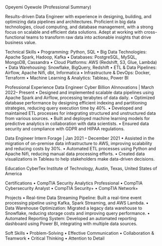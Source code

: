 Opeyemi Oyewole (Professional Summary)

Results-driven Data Engineer with experience in designing, building, and optimizing data pipelines and architectures. Proficient in big data technologies, cloud computing, and database management, with a strong focus on scalable and efficient data solutions. Adept at working with cross-functional teams to transform raw data into actionable insights that drive business value.

Technical Skills
    • Programming: Python, SQL
    • Big Data Technologies: Apache Spark, Hadoop, Kafka
    • Databases: PostgreSQL, MySQL, MongoDB, Cassandra
    • Cloud Platforms: AWS (Redshift, S3, Glue, Lambda)
    • Data Warehousing: Snowflake, BigQuery, Redshift
    • ETL & Data Pipelines: Airflow, Apache Nifi, dbt, Informatica
    • Infrastructure & DevOps: Docker, Terraform
    • Machine Learning & Analytics: Tableau, Power BI


Professional Experience
Data Engineer
Cyber Billion AInnovations | March 2022– Present
    • Designed and implemented scalable data pipelines using Apache Spark and Airflow, processing terabytes of data daily.
    • Optimized database performance by designing efficient indexing and partitioning strategies, reducing query execution time by 40%.
    • Developed and maintained ETL processes for integrating structured and unstructured data from various sources.
    • Built and deployed machine learning models for predictive analytics in collaboration with data scientists.
    • Ensured data security and compliance with GDPR and HIPAA regulations.


Data Engineer Intern
Forage | Jan 2021 – December 2021
    • Assisted in the migration of on-premise data infrastructure to AWS, improving scalability and reducing costs by 30%.
    • Automated ETL processes using Python and Apache Nifi, reducing manual data processing efforts.
    • Created data visualizations in Tableau to help stakeholders make data-driven decisions.


Education
CyberTex Institute of Technology, Austin, Texas, United States of America

Certifications
    • CompTIA Security Analytics Professional 
    • CompTIA Cybersecurity Analyst 
    • CompTIA Security+
    • CompTIA Network+

Projects
    • Real-time Data Streaming Pipeline: Built a real-time event processing pipeline using Kafka, Spark Streaming, and AWS Lambda.
    • Data Warehouse Optimization: Migrated a legacy data warehouse to Snowflake, reducing storage costs and improving query performance.
    • Automated Reporting System: Developed an automated reporting dashboard using Power BI, integrating with multiple data sources.

Soft Skills
    • Problem-Solving
    • Effective Communication
    • Collaboration & Teamwork
    • Critical Thinking
    • Attention to Detail
